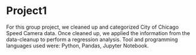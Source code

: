 # Project1

For this group project, we cleaned up and categorized City of Chicago Speed Camera data. Once cleaned up, we applied the information from the data-cleanup to perform a regression analysis. Tool and programming languages used were: Python, Pandas, Jupyter Notebook.

